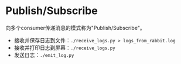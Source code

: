 # Publish/Subscribe

向多个consumer传递消息的模式称为"Publish/Subscribe"。

+ 接收并保存日志到文件：`./receive_logs.py > logs_from_rabbit.log`
+ 接收并打印日志到屏幕：`./receive_logs.py`
+ 发送日志：`./emit_log.py`


